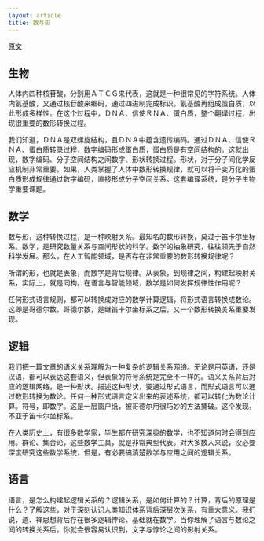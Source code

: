 ```yaml
---
layout: article
title: 数与形
---
```


[原文](http://blog.sina.com.cn/s/blog_4462623d0102y1qt.html)


## 生物

人体内四种核苷酸，分别用ＡＴＣＧ来代表，这就是一种很常见的字符系统。人体内氨基酸，又通过核苷酸来编码，通过四进制完成标识。氨基酸再组成蛋白质，以此形成多样性。在这个过程中，ＤＮＡ、信使ＲＮＡ、蛋白质，整个翻译过程，出现很重要的数形转换过程。

我们知道，ＤＮＡ是双螺旋结构，且ＤＮＡ中蕴含遗传编码。通过ＤＮＡ、信使ＲＮＡ、蛋白质转录过程，数字编码形成蛋白质，蛋白质是有空间结构的。这就出现，数字编码、分子空间结构之间数字、形状转换过程。形状，对于分子间化学反应机制非常重要。如果，人类掌握了人体中数形转换规律，就可以将千变万化的蛋白质形成规律通过数字编码，直接形成分子空间关系。这套编译系统，是分子生物学重要课题。

## 数学

数与形，这种转换过程，是一种映射关系。最知名的数形转换，莫过于笛卡尔坐标系。数学，是研究数量关系与空间形状的科学。数学的抽象研究，往往领先于自然科学发展。那么，在人工智能领域，是否存在非常重要的数形转换规律呢？

所谓的形，也就是表象，而数字是背后规律。从表象，到规律之间，构建起映射关系，实际上，就是同构。在语言与智能领域，数学是如何发挥规律性作用呢？

任何形式语言规则，都可以转换成对应的数学计算逻辑，将形式语言转换成数论。这即是哥德尔数。哥德尔数，是继笛卡尔坐标系之后，又一个数形转换关系重要发现。


## 逻辑

我们把一篇文章的语义关系理解为一种复杂的逻辑关系网络。无论是用英语，还是汉语，都可以表达这套语义，但表象的符号系统是完全不一样的。语义关系背后对应的逻辑网络，是一种形状。描述这种形状，要通过形式语言，而形式语言可以通过数形转换为数论。任何一种形式语言定义出来的表述系统，都可以转化为数论计算。符号，即数字。这是一层窗户纸，被哥德尔用很巧妙的方法捅破。这个发现，不亚于笛卡尔坐标系。

在人类历史上，有很多数学家，毕生都在研究深奥的数学，也不知道何时会得到应用。群论、集合论，这些数学工具，就是非常典型代表。对大多数人来说，没必要深度研究这些数学系统，但是，有必要搞清楚数学与应用之间的逻辑关系。


## 语言

语言，是怎么构建起逻辑关系的？逻辑关系，是如何计算的？计算，背后的原理是什么？了解这些，对于深刻认识人类知识体系背后深层次关系，有重大意义。我们说，道、禅思想背后存在很多逻辑悖论，基础就在数学。当你理解了语言与数论之间的转换关系后，你就会很容易认识到，文字与悖论之间的影射关系。